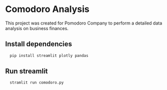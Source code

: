 # Comodoro Analysis

This project was created for Pomodoro Company to perform a detailed data analysis on business finances.


## Install dependencies

```bash
  pip install streamlit plotly pandas
```
    
## Run streamlit

```bash
  stramlit run comodoro.py
```